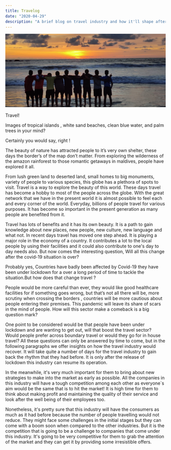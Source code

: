 ```yaml
---
title: Travelog
date: "2020-04-29"
description: "A brief blog on travel industry and how it'll shape after the coivd-19 outbreak "
---
```

![Travel](./Travel.jpeg)

 Travel!
 
Images of tropical islands , white sand beaches, clean blue water, and palm trees in your mind?

Certainly you would say, right !

The beauty of nature has attracted people to it’s very own shelter, these days the border’s of the map don’t matter. From exploring the wilderness of the amazon rainforest to those romantic getaways in maldives, people have explored it all.

From lush green land to deserted land, small homes to big monuments, variety of people to various species, this globe has a plethora of spots to visit. Travel is a way to explore the beauty of this world. These days travel has become a hobby to most of the people across the globe. With the great network that we have in the present world it is almost possible to feel each and every corner of the world. Everyday, billions of people travel for various purposes. It has become so important in the present generation as many people are benefited from it.

Travel has lots of benefits and it has its own beauty. It is a path to gain knowledge about new places, new people, new culture, new language and what not. In recent days travel has moved one step ahead. It is playing a major role in the economy of a country. It contributes a lot to the local people by using their facilities and it could also contribute to one's day to day needs also. 
But now comes the interesting question, Will all this change after the covid-19 situation is over?

Probably yes, Countries have badly been affected by Covid-19 they have been under lockdown for a over a long period of time to tackle the situation.But how does that change travel ? 

People would be  more careful than ever, they would like good healthcare facilities  for if something goes wrong, but that’s not all there will be, more scrutiny when crossing the borders , countries will be more cautious about people entering their premises. This pandemic will leave its share of scars in the mind of people.
How will this sector make a comeback is a big question mark?

One  point to be considered would be that people have been under lockdown and are wanting to get out, will that boost the travel sector? Would people prefer across boundary travel or would they go for in house travel? All these questions can only be answered by time to come, but in the following paragraphs we offer insights on how the travel industry would recover.
It will take quite a number of  days for the travel industry to gain back the rhythm that they had before. It is only after the release of lockdown this industry can resume its operation. 

In the meanwhile, it's very much important for them to bring about new strategies to make into the market as early as possible. All the companies in this industry will have a tough competition among each other as everyone`s aim would be the same that is to hit the market! It is high time for them to think about making profit and maintaining the quality of their service and look after the well being of their employees too.

 Nonetheless, it's pretty sure that this industry will have the consumers as much as it had before because the number of people travelling would not reduce. They might face some challenges in the initial stages but they can come with a boom soon when compared to the other industries. But it is the competition that is going to be a challenge to companies that come under this industry. It's going to be very competitive for them to grab the attention of the market and they can get it by providing some irresistible offers.


